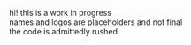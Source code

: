 hi! this is a work in progress\
names and logos are placeholders and not final\
the code is admittedly rushed
